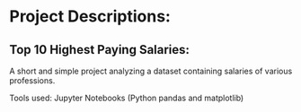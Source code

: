 # Project Descriptions:

## Top 10 Highest Paying Salaries:
A short and simple project analyzing a dataset containing salaries of various professions.

Tools used: Jupyter Notebooks (Python pandas and matplotlib)

  
